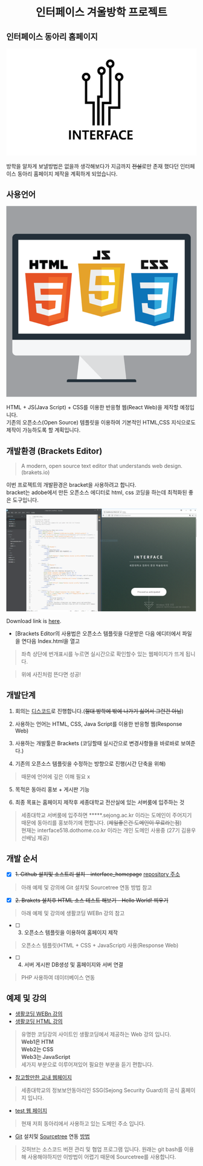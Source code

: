 <h1 align="center">인터페이스 겨울방학 프로젝트</h1>


## 인터페이스 동아리 홈페이지

![ScreenShot](design/images/logo.jpg) 


방학을 알차게 보낼방법은 없을까 생각해보다가 지금까지 ~~전설~~로만 존재 했다던 인터페이스 동아리 홈페이지 제작을 계획하게 되었습니다. 

## 사용언어

![ScreenShot](design/images/lang.png)

HTML + JS(Java Script) + CSS를 이용한 반응형 웹(React Web)을 제작할 예정입니다.  
기존의 오픈소스(Open Source) 템플릿을 이용하여 기본적인 HTML,CSS 지식으로도 제작이 가능하도록 할 계획입니다.

## 개발환경 (Brackets Editor)

>A modern, open source text editor that understands web design. (brakets.io)

이번 프로젝트의 개발환경은 bracket을 사용하려고 합니다.  
bracket는 adobe에서 만든 오픈소스 에디터로 html, css 코딩을 하는데 최적화된 좋은 도구입니다. 

[![ScreenShot](design/images/brackets.PNG)](design/images/brackets.PNG)

Download link is [here](http://brackets.io/).

* [Brackets Editor의 사용법은 오픈소스 템플릿을 다운받은 다음 에디터에서 파일을 연다음 Index.html을 열고  
>좌측 상단에 번개표시를 누르면 실시간으로 확인할수 있는 웹페이지가 뜨게 됩니다.

>위에 사진처럼 뜬다면 성공!

## 개발단계

1. 회의는 [디스코드](https://discordapp.com/)로 진행합니다.(~~절대 방학에 밖에 나가기 싫어서 그런건 아님~~)

2. 사용하는 언어는 HTML, CSS, Java Script를 이용한 반응형 웹(Response Web)

3. 사용하는 개발툴은 Brackets (코딩할때 실시간으로 변경사항들을 바로바로 보여준다.)

4. 기존의 오픈소스 템플릿을 수정하는 방향으로 진행(시간 단축을 위해)
> 때문에 언어에 깊은 이해 필요 x

5. 목적은 동아리 홍보 + 게시판 기능
   
6. 최종 목표는 홈페이지 제작후 세종대학교 전산실에 있는 서버룸에 입주하는 것
> 세종대학교 서버룸에 입주하면 *****.sejong.ac.kr 이라는 도메인이 주어지기 때문에  동아리를 홍보하기에 편합니다.  (~~제일좋은건  도메인이 무료라는점~~)   
 현재는 interface518.dothome.co.kr 이라는 개인 도메인 사용중 (27기 김용우 선배님 제공)

## 개발 순서

- [x] ~~1. Github 설치및 소스트리 설치 - interface_homepage~~ [repository 주소](https://github.com/riyenas0925/interface_homepage)  
>아래 예제 및 강의에 Git 설치및 Sourcetree 연동 방법 참고

- [x] ~~2. Brakets 설치후 HTML 소스 테스트 해보기 - Hello World! 띄우기~~
>아래 예제 및 강의에 생활코딩 WEBn 강의 참고

- [ ] 3. 오픈소스 템플릿을 이용하여 홈페이지 제작 
>오픈소스 템플릿(HTML + CSS + JavaScript) 사용(Response Web)

- [ ] 4. 서버 게시판 DB생성 및 홈페이지와 서버 연결
>PHP 사용하여 데이터베이스 연동

## 예제 및 강의

* [생활코딩 WEBn 강의](https://opentutorials.org/course/3083)
* [생활코딩 HTML 강의](https://opentutorials.org/course/2039)
>유명한 코딩강의 사이트인 생활코딩에서 제공하는 Web 강의 입니다.  
**Web1은 HTM**  
**Web2는 CSS**  
**Web3는 JavaScript**  
세가지 부분으로 이루어져있어 필요한 부분을 듣기 편합니다.

* [참고할만한 교내 웹페이지](http://security.sejong.ac.kr/)
>세종대학교의 정보보안동아리인 SSG(Sejong Security Guard)의 공식 홈페이지 입니다.

* [test 웹 페이지](http://interface518.dothome.co.kr/overflow/index.html)
>현재 저희 동아리에서 사용하고 있는 도메인 주소 입니다. 

* [Git](https://git-scm.com/download/win) 설치및 [Sourcetree](https://www.sourcetreeapp.com/) 연동 [방법](https://blog.naver.com/kooyomi0114/221127863538)
>깃허브는 소스코드 버젼 관리 및 협업 프로그램 입니다. 원래는 git bash를 이용해 사용해야하지만 이방법이 어렵기 때문에 Sourcetree를 사용합니다.
